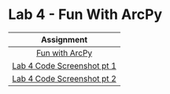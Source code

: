 # Lab 4 - Fun With ArcPy

|Assignment |
|:------:|
|[Fun with ArcPy](Fun_With_ArcPy.py)| 
|[Lab 4 Code Screenshot pt 1](lab4_code_pt1.png)| 
|[Lab 4 Code Screenshot pt 2](lab4_code_pt2.png)|
